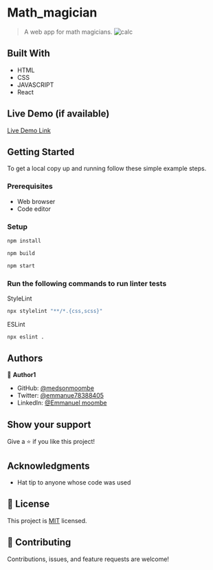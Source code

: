 # Math_magician

> A web app for math magicians.
> ![calc](https://user-images.githubusercontent.com/98400013/171272223-87ce7e28-5117-4c2e-9a5c-407fd5895305.png)



## Built With

- HTML
- CSS
- JAVASCRIPT
- React

## Live Demo (if available)
[Live Demo Link](https://cozy-centaur-d16d95.netlify.app/)



## Getting Started


To get a local copy up and running follow these simple example steps.

### Prerequisites

- Web browser
- Code editor

### Setup


```bash
npm install
```

```bash
npm build
```

```bash
npm start
```

### Run the following commands to run linter tests


StyleLint
```bash
npx stylelint "**/*.{css,scss}"
```

ESLint
```bash
npx eslint .
```



## Authors

👤 **Author1**

- GitHub: [@medsonmoombe](https://github.com/medsonmoombe)
- Twitter: [@emmanue78388405](https://twitter.com/@emmanue78388405)
- LinkedIn: [@Emmanuel moombe](https://www.linkedin.com/in/emmanuel-moombe-821918230/)


## Show your support

Give a ⭐️ if you like this project!

## Acknowledgments

- Hat tip to anyone whose code was used

## 📝 License

This project is [MIT](https://github.com/medsonmoombe/math_magician/blob/dev/LICENSE) licensed.

## 🤝 Contributing

Contributions, issues, and feature requests are welcome!

